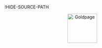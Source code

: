 !HIDE-SOURCE-PATH
<p align="center">
  <a href="/../../#readme">
    <img align="center" src="https://github.com/reframejs/goldpage/raw/master/docs/assets/icon-with-text.svg?sanitize=true" height=96 style="max-width:100%;" alt="Goldpage"/>
  </a>
</p>

